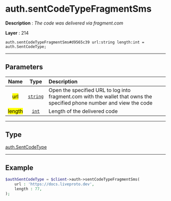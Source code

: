 # auth.sentCodeTypeFragmentSms

**Description** : *The code was delivered via fragment\.com*

**Layer** : 214

```tl
auth.sentCodeTypeFragmentSms#d9565c39 url:string length:int = auth.SentCodeType;
```

---

## Parameters

| Name | Type | Description |
| :---: | :---: | :--- |
| <mark>url</mark> | [`string`](type/string) | Open the specified URL to log into fragment.com with the wallet that owns the specified phone number and view the code |
| <mark>length</mark> | [`int`](type/int) | Length of the delivered code |

---

## Type

[auth.SentCodeType](type/auth.SentCodeType)

---

## Example

```php
$authSentCodeType = $client->auth->sentCodeTypeFragmentSms(
	url : 'https://docs.liveproto.dev',
	length : 77,
);
```